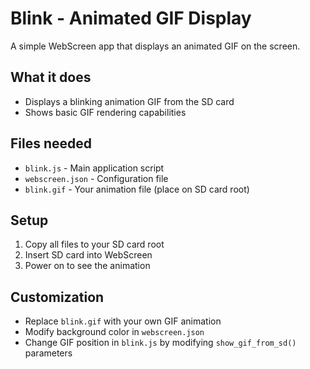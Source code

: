 # Blink - Animated GIF Display

A simple WebScreen app that displays an animated GIF on the screen.

## What it does
- Displays a blinking animation GIF from the SD card
- Shows basic GIF rendering capabilities

## Files needed
- `blink.js` - Main application script
- `webscreen.json` - Configuration file
- `blink.gif` - Your animation file (place on SD card root)

## Setup
1. Copy all files to your SD card root
2. Insert SD card into WebScreen
3. Power on to see the animation

## Customization
- Replace `blink.gif` with your own GIF animation
- Modify background color in `webscreen.json`
- Change GIF position in `blink.js` by modifying `show_gif_from_sd()` parameters